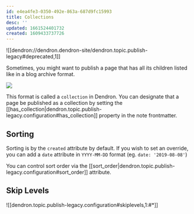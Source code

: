 ```yaml
---
id: e4ea4fe3-0350-492e-863a-687d9fc15993
title: Collections
desc: ''
updated: 1661524401732
created: 1609433737726
---
```


![[dendron://dendron.dendron-site/dendron.topic.publish-legacy#deprecated,1]]

Sometimes, you might want to publish a page that has all its children listed like in a blog archive format. 

![](https://foundation-prod-assetspublic53c57cce-8cpvgjldwysl.s3-us-west-2.amazonaws.com/assets/images/publishv2.collection.jpg)

This format is called a `collection` in Dendron. You can designate that a page be published as a collection by setting the [[has_collection|dendron.topic.publish-legacy.configuration#has_collection]] property in the note frontmatter. 

## Sorting

Sorting is by the `created` attribute by default. If you wish to set an override, you can add a `date` attribute in `YYYY-MM-DD` format (eg. `date: '2019-08-08'`)

You can control sort order via the [[sort_order|dendron.topic.publish-legacy.configuration#sort_order]] attribute.

## Skip Levels

![[dendron.topic.publish-legacy.configuration#skiplevels,1:#*]]

